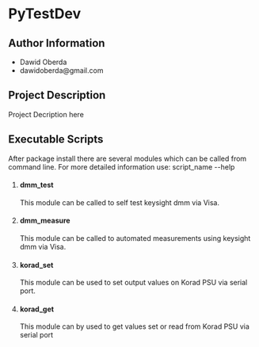 <h1>PyTestDev</h1>

<h2>Author Information</h2>
<ul>
<li>Dawid Oberda</li>
<li>dawidoberda@gmail.com</li>
</ul>

<h2>Project Description</h2>

<div>Project Decription here</div>

<h2>Executable Scripts</h2>
<div>After package install there are several modules which
can be called from command line. For more detailed information
use: script_name --help
</div>
<ol>
<li>
<h4>dmm_test</h4>
<div>This module can be called to self test keysight 
dmm via Visa.
</div>
</li>
<li>
<h4>dmm_measure</h4>
<div>
This module can be called to automated measurements 
using keysight dmm via Visa.
</div>
</li>
<li>
<h4>korad_set</h4>
<div>This module can be used to set output values
on Korad PSU via serial port. 
</div>
</li>
<li>
<h4>korad_get</h4>
<div>
This module can by used to get values set or read from Korad 
PSU via serial port
</div>
</li>
</ol>
